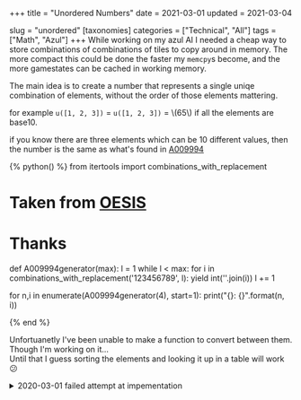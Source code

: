 +++
title = "Unordered Numbers"
date = 2021-03-01
updated = 2021-03-04

slug = "unordered"
[taxonomies]
categories = ["Technical", "All"]
tags = ["Math", "Azul"]
+++
While working on my azul AI I needed a cheap way to store combinations of combinations of tiles to copy around in memory.
The more compact this could be done the faster my `memcpy`s become, and the more gamestates can be cached in working memory.

<!-- more -->

The main idea is to create a number that represents a single uniqe combination of elements, without the order of those elements mattering.

for example `u([1, 2, 3])` = `u([1, 2, 3])` = \\(65\\) if all the elements are base10.

if you know there are three elements which can be 10 different values, then the number is the same as what's found in [A009994](https://oeis.org/A009994)

{% python() %}
from itertools import combinations_with_replacement

# Taken from [OESIS](https://oeis.org/A009994)
# Thanks  
def A009994generator(max):
    l = 1
    while l < max:
        for i in combinations_with_replacement('123456789', l):
            yield int(''.join(i))
        l += 1

for n,i in enumerate(A009994generator(4), start=1):
    print("{}: {}".format(n, i))

{% end %}

Unfortuanetly I've been unable to make a function to convert between them. Though I'm working on it...  
Until that I guess sorting the elements and looking it up in a table will work 😕

<details>
<summary>2020-03-01 failed attempt at impementation</summary>

I'll do an example of given a \\(\text{base}_0 = 10\\) three digit number: \\(562\\).

First we must sort the digits in ascending order, I've named each position in the number \\(a\\), \\(b\\), and \\(c\\).

$$a \leq b \leq c$$

$$562 \to 256$$

Now we take the first digit (\\(a = 2\\) in this case), and do a "normal" step when turning digits into a number.
The next step does the same but since we know the digit cannot be smaller than the last number, we can remove those possibilities from the base.

{% katex(block=true) %}
\begin{alignedat}{3}
u &= a*(\text{base}_0)^2 &&+ b*(\text{base}_0-a)^1  &&+ c*(\text{base}_0-b)^0 \\
u &= 2*10^2 &&+ 5*8 &&+ 6*1 \\
  &= 200 &&+ 40 &&+ 6 \\
u & = 246
\end{alignedat}
{% end %}

And that's it! Now you have a number that represents the original number but without such pesky unimportant things encoded like digit position..

To go the other way is also quite simple with some integer math.

{% katex(block=true) %}
u = 246,
a_u = 2,
b_u = 4,
c_u = 6,
{% end %}

let's find \\(a\\) first:


{% katex(block=true) %}
\begin{alignedat}{2}
&u_a &&= u \\
&a &&= \bigg\lfloor \frac{u_a}{\text{base}_0^2} \bigg\rfloor \\
&a &&= \bigg\lfloor \frac{246}{10^2} \bigg\rfloor = \lfloor 2.4 \rfloor = 2 \\
&a_n &&= a * \text{base}_0^2 \\
&a_n &&= 2*10^2 = 200
\end{alignedat}
{% end %}


Continuing with \\(b\\):

We first remove from \\(a_n\\) from \\(u\\):

{% katex(block=true) %}
\begin{alignedat}{2}
&u_b &&= u_a - a_n \\
&u_b &&= 246 - 200 = 46
\end{alignedat}
{% end %}

Then we do just  the same thing as in we did to find \\(a\\), but this time we change the base similarly to how we did it when we encoded,
we're just dividing instead of multiplying.
NB: \\(a_u\\) the "unordered" "\\(a\\)" is what's being used here, NOT the original \\(a\\).

{% katex(block=true) %}
\begin{alignedat}{2}
&b &&= \bigg\lfloor \frac{u_b}{(\text{base}_0-a_u)^1} \bigg\rfloor \\
&b &&= \bigg\lfloor \frac{46}{(10-2)^1} \bigg\rfloor = \lfloor 5.75 \rfloor = 5 \\\\
&b_n &&= 5 * 8 = 40
\end{alignedat}
{% end %}

then \\(c\\):

{% katex(block=true) %}
\begin{alignedat}{2}
&u_c &&= 46 - 40 = 6 \\\\
&b &&= \bigg\lfloor \frac{u_c}{(\text{base}_0-b_u)^0} \bigg\rfloor \\
&b &&= \bigg\lfloor \frac{6}{(10-4)^0} \bigg\rfloor = 6 \\\\
&b_n &&= 6 * 1 = 6
\end{alignedat}
{% end %}

At last, now that we have \\(a\\), \\(b\\), and \\(c\\) we can construct \\(n\\):

{% katex(block=true) %}
\begin{alignedat}{2}
&n &&= a*10^2 + b * 10^1 + c * 10^0 \\
&n &&= 2 * 10^2 + 5 * 10^1 + 6 * 10^0 \\
&n &&= 256
\end{alignedat}
{% end %}

**Update 2021-03-03**

I've turned the ideas into a functions which are a little more concise.

{% katex(block=true) %}
\begin{aligned}
&n(x)=\lfloor \log x \rfloor + 1 \\
&f(x, y) = \frac{(y \mod 10^{n(y)+1-x}) - (y \mod 10^{n(y)-x})}{10^{n(y)-x}} \\
&u(o) = \sum_{i = 1}^{n(o)} f(i,o)*(10-f(i-1, o))^{n(o)-i}  &o \in \text{A009994} \\
&o(u) = \sum_{i=1}^{n(u)} \frac{f(i, u)*10^{n(u)-i}}{(10-f(i-1, u))^{n(u)-i}}*10^{n(u)-i} &u \in \text{A009994}
\end{aligned}
{% end %}

\\(f(x, y)\\) takes an index \\(x\\) and a number \\(y\\), then gives you the digit at that position from left to right.

\\(n(x)\\) is used to count how many digits there are in a number.

\\(u(o)\\) encodes a number to it's unordered representation (digits must be in increasing order)
\\(o(u)\\) decodes an unordered number back into a "ordered" number.

**Update #2 2021-03-03**

{% python() %}
from math import log10,floor

def n(x):
    return floor(log10(x))+1

def f(x, y):
    return (y%10**(n(y)+1-x) - y%10**(n(y)-x))/(10**(n(y)-x))

def u(o):
    sum = 0
    for i in range(1, n(o)+1):
        sum += f(i, o)*(10-f(i-1, o))**(n(o)-i)
    return sum

def o(u):
    sum = 0
    for i in range(1, n(u)+1):
        sum += (f(i, u)*10**(n(u)-i)/((10-f(i-1,u))**(n(u)-i)))*10**(n(u)-i)
    return sum

print(u(256))
print(o(246))
{% end %}

**Update #3 2021-03-03**

Unfortuanetly these functions do not give a perfect compression level.  
_It is better_ just not perfect, and probably not worth it

</details>